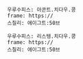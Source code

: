 
```쿠스통-프라메스
우루수피스: 아콘트.치다우.콩
frame: https://
스칠리: 에이그트:50브
```

```쿠스통-프라메스
우루수피스: 리스텡.치다우.콩
frame: https://
스칠리: 에이그트:50브
```

